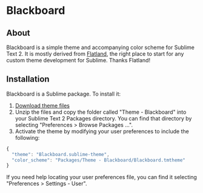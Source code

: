 # Blackboard

## About

Blackboard is a simple theme and accompanying color scheme for Sublime Text 2. It is mostly derived from  [Flatland](https://github.com/thinkpixellab/flatland), the right place to start for any custom theme development for Sublime. Thanks Flatland!


## Installation
Blackboard is a Sublime package. To install it:

1. [Download theme files](https://github.com/cfletcher1856/Theme-Blackboard/archive/master.zip)
2. Unzip the files and copy the folder called "Theme - Blackboard" into your Sublime Text 2 Packages directory. You can find that directory by selecting "Preferences > Browse Packages ...".
3. Activate the theme by modifying your user preferences to include the following:

```javascript
{
  "theme": "Blackboard.sublime-theme",
  "color_scheme": "Packages/Theme - Blackboard/Blackboard.tmtheme"
}
```

If you need help locating your user preferences file, you can find it selecting "Preferences > Settings - User".
